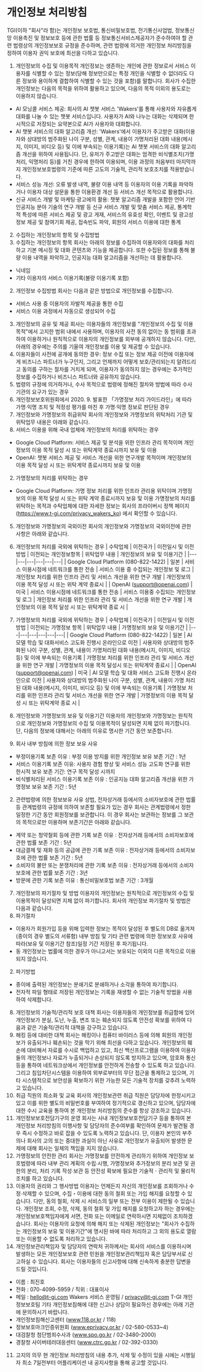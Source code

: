 # 개인정보 처리방침
TGI(이하 "회사"라 함)는 개인정보 보호법, 통신비밀보호법, 전기통신사업법, 정보통신망 이용촉진 및 정보보호 등에 관한 법률 등 정보통신서비스제공자가 준수하여야 할 관련 법령상의 개인정보보호 규정을 준수하며, 관련 법령에 의거한 개인정보 처리방침을 정하여 이용자 권익 보호에 최선을 다하고 있습니다.
1. 개인정보의 수집 및 이용목적
개인정보는 생존하는 개인에 관한 정보로서 서비스 이용자를 식별할 수 있는 정보(당해 정보만으로는 특정 개인을 식별할 수 없더라도 다른 정보와 용이하게 결합하여 식별할 수 있는 것을 포함)를 말합니다. 회사가 수집한 개인정보는 다음의 목적을 위하여 활용하고 있으며, 다음의 목적 이외의 용도로는 이용하지 않습니다.
 * AI 모닝콜 서비스 제공: 회사의 AI 챗봇 서비스 'Wakers'를 통해 사용자와 자유롭게 대화를 나눌 수 있는 챗봇 서비스입니다. 사용자가 AI와 나누는 대화는 삭제되며 한시적으로 저장되는 요약본으로 AI가 사용자와 대화합니다.
 * AI 챗봇 서비스의 대화 알고리즘 개선: 'Wakers'에서 이용자가 주고받은 대화(이용자와 상대방의 범주화된 나이 구분, 성별, 관계, 내용이 가명처리된 대화 내용(메시지, 이미지, 비디오 등) 및 이에 부속되는 이용기록)는 AI 챗봇 서비스의 대화 알고리즘 개선을 위하여 사용됩니다. 단, 유저가 주고받은 대화는 엄격한 비식별조치(가명처리, 익명처리 등)를 거친 경우에 한하여 이용되며, 이용 과정의 처음부터 마지막까지 개인정보보호법령의 기준에 따른 고도의 기술적, 관리적 보호조치를 적용받습니다.
 * 서비스 성능 개선: 오류 발생 내역, 불량 이용 내역 등 이용자의 이용 기록을 파악하거나 이용자 대상 설문을 통한 이용환경 개선 등 서비스 개선 목적으로 활용합니다.
 * 신규 서비스 개발 및 마케팅·광고에의 활용: 챗봇 알고리즘 개발을 포함한 언어 기반 인공지능 분야 기술의 연구 개발 등 신규 서비스 개발 및 맞춤 서비스 제공, 통계학적 특성에 따른 서비스 제공 및 광고 게재, 서비스의 유효성 확인, 이벤트 및 광고성 정보 제공 및 참여기회 제공, 접속빈도 파악, 회원의 서비스 이용에 대한 통계
2. 수집하는 개인정보의 항목 및 수집방법
 1. 수집하는 개인정보의 항목
회사는 아래의 정보를 수집하여 이용자와의 대화를 처리하고 기본 메시징 및 대화 콘텐츠와 기능을 제공합니다. 또한 수집된 정보를 통해 불량 이용 내역을 파악하고, 인공지능 대화 알고리즘을 개선하는 데 활용합니다.
 * 닉네임
 * 기타 이용자의 서비스 이용기록(불량 이용기록 포함)
 2. 개인정보 수집방법
회사는 다음과 같은 방법으로 개인정보를 수집합니다.
 * 서비스 사용 중 이용자의 자발적 제공을 통한 수집
 * 서비스 이용 과정에서 자동으로 생성되어 수집
 3. 개인정보의 공유 및 제공
회사는 이용자들의 개인정보를 "개인정보의 수집 및 이용목적"에서 고지한 범위 내에서 사용하며, 이용자의 사전 동의 없이는 동 범위를 초과하여 이용하거나 원칙적으로 이용자의 개인정보를 외부에 공개하지 않습니다. 다만, 아래의 경우에는 주의를 기울여 개인정보를 이용 및 제공할 수 있습니다.
  1. 이용자들이 사전에 공개에 동의한 경우: 정보 수집 또는 정보 제공 이전에 이용자에게 비즈니스 파트너가 누구인지, 그리고 언제까지 어떻게 보호/관리되는지 알려드리고 동의를 구하는 절차를 거치게 되며, 이용자가 동의하지 않는 경우에는 추가적인 정보를 수집하거나 비즈니스 파트너와 공유하지 않습니다.
  2. 법령의 규정에 의거하거나, 수사 목적으로 법령에 정해진 절차와 방법에 따라 수사기관의 요구가 있는 경우
  3. 개인정보보호위원회에서 2020. 9. 발표한 「가명정보 처리 가이드라인」에 따라 가명∙익명 조치 및 적정성 평가를 마친 후 가명∙익명 정보로 판단된 경우
 4. 개인정보와 가명정보의 취급위탁
회사의 개인정보와 가명정보의 위탁처리 기관 및 위탁업무 내용은 아래와 같습니다.
  1. 서비스 이용을 위해 국내 업체에 개인정보의 처리를 위탁하는 경우
   * Google Cloud Platform: 서비스 제공 및 분석을 위한 인프라 관리 목적이며 개인정보의 이용 목적 달성 시 또는 위탁계약 종료시까지 보유 및 이용
   * OpenAI: 챗봇 서비스 제공 및 서비스 개선을 위한 연구개발 목적이며 개인정보의 이용 목적 달성 시 또는 위탁계약 종료시까지 보유 및 이용
  2. 가명정보의 처리를 위탁하는 경우
   * Google Cloud Platform: 가명 정보 처리를 위한 인프라 관리용 위탁이며 가명정보의 이용 목적 달성 시 또는 위탁 계약 종료시까지 보유 및 이용
   가명정보의 처리를 위탁하는 목적과 수탁업체에 대한 자세한 정보는 회사의 프라이버시 정책 페이지 (https://www.t-gi.com/privacy_wakers_ko) 에서 확인할 수 있습니다.
 5. 개인정보와 가명정보의 국외이전
회사의 개인정보와 가명정보의 국외이전에 관한 사항은 아래와 같습니다.
  1. 개인정보의 처리를 국외에 위탁하는 경우
| 수탁업체 | 이전국가 | 이전일시 및 이전방법 | 이전되는 개인정보항목 | 위탁업무 내용 | 개인정보의 보유 및 이용기간 |
|---|---|---|---|---|---|
| Google Cloud Platform (080-822-1422) | 일본 | 서비스 이용시점에 네트워크를 통한 전송 | 서비스 이용 중 수집되는 개인정보 및 로그 | 개인정보 처리를 위한 인프라 관리 및 서비스 개선을 위한 연구 개발 | 개인정보의 이용 목적 달성 시 또는 위탁 계약 종료시 |
| OpenAI (support@openai.com) | 미국 | 서비스 이용시점에 네트워크를 통한 전송 | 서비스 이용중 수집되는 개인정보 및 로그 | 개인정보 처리를 위한 인프라 관리 및 서비스 개선을 위한 연구 개발 | 개인정보의 이용 목적 달성 시 또는 위탁계약 종료 시 |

  2. 가명정보의 처리를 국외에 위탁하는 경우
| 수탁업체 | 이전국가 | 이전일시 및 이전방법 | 이전되는 가명정보 항목 | 위탁업무 내용 | 가명정보의 보유 및 이용기간 |
|---|---|---|---|---|---|
| Google Cloud Platform (080-822-1422) | 일본 | AI 모델 학습 및 대화서비스 고도화 진행시 온라인으로 이전 | 사용자와 상대방의 범주화된 나이 구분, 성별, 관계, 내용이 가명처리된 대화 내용(메시지, 이미지, 비디오 등) 및 이에 부속되는 이용기록 | 가명정보 처리를 위한 인프라 관리 및 서비스 개선을 위한 연구 개발 | 가명정보의 이용 목적 달성시 또는 위탁계약 종료시 |
| OpenAI (support@openai.com) | 미국 | AI 모델 학습 및 대화 서비스 고도화 진행시 온라인으로 이전 | 사용자와 상대방의 범주화된 나이 구분, 성별, 관계, 내용이 가명 처리된 대화 내용(메시지, 이미지, 비디오 등) 및 이에 부속되는 이용기록 | 가명정보 처리를 위한 인프라 관리 및 서비스 개선을 위한 연구 개발 | 가명정보의 이용 목적 달성 시 또는 위탁계약 종료 시 |

 6. 개인정보와 가명정보의 보유 및 이용기간
 이용자의 개인정보와 가명정보는 원칙적으로 개인정보와 가명정보의 수집 및 이용목적이 달성되면 지체 없이 파기합니다. 단, 다음의 정보에 대해서는 아래의 이유로 명시한 기간 동안 보존합니다.
  1. 회사 내부 방침에 의한 정보 보유 사유
 * 부정이용기록
보존 이유 : 부정 이용 방지를 위한 개인정보 보유
보존 기간 : 1년
 * 서비스 이용기록
보존 이유: 사용자 경험 향상 및 서비스 성능 고도화 연구를 위한 한시적 보유
보존 기간: 연구 목적 달성 시까지
 * 비식별처리된 서비스 이용기록
보존 이유 : 인공지능 대화 알고리즘 개선을 위한 가명정보 보유
보존 기간 : 5년
  2. 관련법령에 의한 정보보유 사유
상법, 전자상거래 등에서의 소비자보호에 관한 법률 등 관계법령의 규정에 의하여 보존할 필요가 있는 경우 회사는 관계법령에서 정한 일정한 기간 동안 회원정보를 보관합니다. 이 경우 회사는 보관하는 정보를 그 보관의 목적으로만 이용하며 보존기간은 아래와 같습니다.
 * 계약 또는 청약철회 등에 관한 기록
보존 이유 : 전자상거래 등에서의 소비자보호에 관한 법률
보존 기간 : 5년
 * 대금결제 및 재화 등의 공급에 관한 기록
보존 이유 : 전자상거래 등에서의 소비자보호에 관한 법률
보존 기간 : 5년
 * 소비자의 불만 또는 분쟁처리에 관한 기록
보존 이유 : 전자상거래 등에서의 소비자보호에 관한 법률
보존 기간 : 3년
 * 방문에 관한 기록
보존 이유 : 통신비밀보호법
보존 기간 : 3개월

 7. 개인정보의 파기절차 및 방법
이용자의 개인정보는 원칙적으로 개인정보의 수집 및 이용목적이 달성되면 지체 없이 파기합니다.
회사의 개인정보 파기절차 및 방법은 다음과 같습니다.
  1. 파기절차
 * 이용자가 회원가입 등을 위해 입력한 정보는 목적이 달성된 후 별도의 DB로 옮겨져(종이의 경우 별도의 서류함) 내부 방침 및 기타 관련 법령에 의한 정보보호 사유에 따라(보유 및 이용기간 참조)일정 기간 저장된 후 파기됩니다.
 * 동 개인정보는 법률에 의한 경우가 아니고서는 보유되는 이외의 다른 목적으로 이용되지 않습니다.
  2. 파기방법
 * 종이에 출력된 개인정보는 분쇄기로 분쇄하거나 소각을 통하여 파기합니다.
 * 전자적 파일 형태로 저장된 개인정보는 기록을 재생할 수 없는 기술적 방법을 사용하여 삭제합니다.
 8. 개인정보의 기술적/관리적 보호 대책
회사는 이용자들의 개인정보를 취급함에 있어 개인정보가 분실, 도난, 누출, 변조 또는 훼손되지 않도록 안전성 확보를 위하여 다음과 같은 기술적/관리적 대책을 강구하고 있습니다.
  1. 해킹 등에 대비한 대책
 회사는 해킹이나 컴퓨터 바이러스 등에 의해 회원의 개인정보가 유출되거나 훼손되는 것을 막기 위해 최선을 다하고 있습니다. 개인정보의 훼손에 대비해서 자료를 수시로 백업하고 있고, 최신 백신프로그램을 이용하여 이용자들의 개인정보나 자료가 누출되거나 손상되지 않도록 방지하고 있으며, 암호화 통신 등을 통하여 네트워크상에서 개인정보를 안전하게 전송할 수 있도록 하고 있습니다.
 그리고 침입차단시스템을 이용하여 외부로부터의 무단 접근을 통제하고 있으며, 기타 시스템적으로 보안성을 확보하기 위한 가능한 모든 기술적 장치를 갖추려 노력하고 있습니다.
  2. 취급 직원의 최소화 및 교육
 회사의 개인정보관련 취급 직원은 담당자에 한정시키고 있고 이를 위한 별도의 비밀번호를 부여하여 정기적으로 갱신하고 있으며, 담당자에 대한 수시 교육을 통하여 본 개인정보 처리방침의 준수를 항상 강조하고 있습니다.
  3. 개인정보보호전담기구의 운영
 회사는 사내 개인정보보호전담기구 등을 통하여 본 개인정보 처리방침의 이행사항 및 담당자의 준수여부를 확인하여 문제가 발견될 경우 즉시 수정하고 바로 잡을 수 있도록 노력하고 있습니다.
 단, 이용자 본인의 부주의나 회사의 고의 또는 중대한 과실이 아닌 사유로 개인정보가 유출되어 발생한 문제에 대해 회사는 일체의 책임을 지지 않습니다.
  4. 가명정보의 안전한 관리
 회사는 가명정보를 안전하게 관리하기 위하여 개인정보 보호법령에 따라 내부 관리 계획의 수립∙시행, 가명정보와 추가정보의 분리 보관 및 권한의 분리, 처리 기록 작성∙보관 등 안전성 확보에 필요한 기술적ㆍ관리적 및 물리적 조치를 하고 있습니다.
 9. 이용자의 권리와 그 행사방법
이용자는 언제든지 자신의 개인정보를 조회하거나 수정∙삭제할 수 있으며, 수집・이용에 대한 동의 철회 또는 가입 해지를 요청할 수 있습니다. 다만, 동의 철회, 삭제 시 서비스의 일부 또는 전부 이용이 제한될 수 있습니다.
개인정보 조회, 수정, 삭제, 동의 철회 및 가입 해지를 요청하고자 하는 경우에는 개인정보보호책임자에게 서면, 전화 또는 이메일로 연락하시면 지체없이 조치하겠습니다.
회사는 이용자의 요청에 의해 해지 또는 삭제된 개인정보는 "회사가 수집하는 개인정보의 보유 및 이용기간"에 명시된 바에 따라 처리하고 그 외의 용도로 열람 또는 이용할 수 없도록 처리하고 있습니다.
 10. 개인정보관리책임자 및 담당자의 연락처
귀하께서는 회사의 서비스를 이용하시며 발생하는 모든 개인정보보호 관련 민원을 개인정보관리책임자 혹은 담당부서로 신고하실 수 있습니다. 회사는 이용자들의 신고사항에 대해 신속하게 충분한 답변을 드릴 것입니다.
 * 이름 : 최진호
 * 전화 : 070-4099-5959 / 직위 : 대표이사
 * 메일 : hello@t-gi.com Wakers 서비스 운영팀 /  privacy@t-gi.com T-GI 개인정보보호팀
기타 개인정보침해에 대한 신고나 상담이 필요하신 경우에는 아래 기관에 문의하시기 바랍니다.
 * 개인정보침해신고센터 (www.118.or.kr / 118)
 * 정보보호마크인증위원회 (www.eprivacy.or.kr / 02-580-0533~4)
 * 대검찰청 첨단범죄수사과 (www.spo.go.kr / 02-3480-2000)
 * 경찰청 사이버테러대응센터 (www.ctrc.go.kr / 02-392-0330)
 11. 고지의 의무
현 개인정보 처리방침의 내용 추가, 삭제 및 수정이 있을 시에는 시행일자 최소 7일전부터 어플리케이션 내 공지사항을 통해 공고할 것입니다.